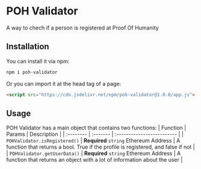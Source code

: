 # POH Validator
A way to chech if a person is registered at Proof Of Humanity

## Installation
You can install it via npm:
```bash
npm i poh-validator
```

Or you can import it at the head tag of a page:
```html
<script src="https://cdn.jsdelivr.net/npm/poh-validator@1.0.0/app.js">
```

## Usage
POH Validator has a main object that contains two functions: 
| Function  | Params     | Description              |
| :-------- | :------- | :------------------------- |
| `POHValidator.isRegistered()` | **Required** `string` Ethereum Address | A function that returns a bool. True if the profile is registered, and false if not |
| `POHValidator.getUserData()` | **Required** `string` Ethereum Address | A function that returns an object with a lot of information about the user |